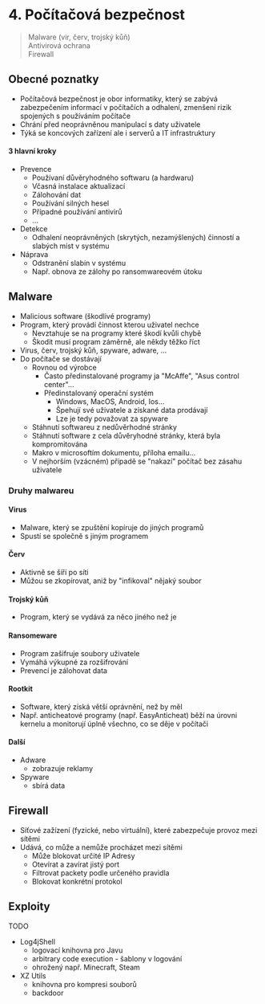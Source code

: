 # 4. Počítačová bezpečnost

> Malware (vir, červ, trojský kůň) \
> Antivirová ochrana \
> Firewall

## Obecné poznatky

- Počítačová bezpečnost je obor informatiky, který se zabývá zabezpečením informací v počítačích a odhalení, zmenšení rizik spojených s používáním počítače
- Chrání před neoprávněnou manipulací s daty uživatele
- Týká se koncových zařízení ale i serverů a IT infrastruktury

#### 3 hlavní kroky

- Prevence
  - Používaní důvěryhodného softwaru (a hardwaru)
  - Včasná instalace aktualizací
  - Zálohování dat
  - Používání silných hesel
  - Případné používání antivirů
  - ...
- Detekce
  - Odhalení neoprávněných (skrytých, nezamýšlených) činností a slabých míst v systému
- Náprava
  - Odstranění slabin v systému
  - Např. obnova ze zálohy po ransomwareovém útoku

## Malware

- Malicious software (škodlivé programy)
- Program, který provádí činnost kterou uživatel nechce
  - Nevztahuje se na programy které škodí kvůli chybě
  - Škodit musí program záměrně, ale někdy těžko říct
- Virus, červ, trojský kůň, spyware, adware, ...
- Do počítače se dostávají
  - Rovnou od výrobce
    - Často předinstalované programy ja "McAffe", "Asus control center"...
    - Předinstalovaný operační systém
      - Windows, MacOS, Android, Ios...
      - Špehují své uživatele a získané data prodávají
      - Lze je tedy považovat za spyware
  - Stáhnutí softwareu z nedůvěrhodné stránky
  - Stáhnutí software z cela důvěryhodné stránky, která byla kompromitována
  - Makro v microsoftím dokumentu, příloha emailu...
  - V nejhorším (vzácném) případě se "nakazí" počítač bez zásahu uživatele

### Druhy malwareu

#### Virus

- Malware, který se zpuštění kopíruje do jiných programů
- Spustí se společně s jiným programem

#### Červ

- Aktivně se šíří po síti
- Můžou se zkopírovat, aniž by "infikoval" nějaký soubor

#### Trojský kůň

- Program, který se vydává za něco jiného než je

#### Ransomeware

- Program zašifruje soubory uživatele
- Vymáhá výkupné za rozšifrování
- Prevencí je zálohovat data

#### Rootkit

- Software, který získá větší oprávnění, než by měl
- Např. anticheatové programy (např. EasyAnticheat) běží na úrovni kernelu a monitorují úplně všechno, co se děje v počítači

#### Další
- Adware
  - zobrazuje reklamy
- Spyware
  - sbírá data

## Firewall

- Síťové zažízení (fyzické, nebo virtuální), které zabezpečuje provoz mezi sítěmi
- Udává, co může a nemůže procházet mezi sítěmi
  - Může blokovat určité IP Adresy
  - Otevírat a zavírat jistý port
  - Filtrovat packety podle určeného pravidla
  - Blokovat konkrétní protokol


## Exploity

TODO
- Log4jShell
  - logovací knihovna pro Javu
  - arbitrary code execution - šablony v logování
  - ohrožený např. Minecraft, Steam
- XZ Utils
  - knihovna pro kompresi souborů
  - backdoor